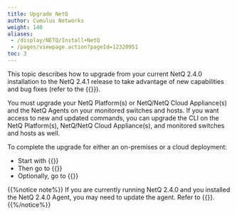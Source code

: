 ```yaml
---
title: Upgrade NetQ
author: Cumulus Networks
weight: 140
aliases:
 - /display/NETQ/Install+NetQ
 - /pages/viewpage.action?pageId=12320951
toc: 3
---
```

This topic describes how to upgrade from your current NetQ 2.4.0 installation to the NetQ 2.4.1 release to take advantage of new capabilities and bug fixes (refer to the {{<link title="Cumulus NetQ 2.4 Release Notes" text="release notes">}}).

You must upgrade your NetQ Platform(s) or NetQ/NetQ Cloud Appliance(s) and the NetQ Agents on your monitored switches and hosts. If you want access to new and updated commands, you can upgrade the CLI on the NetQ Platform(s), NetQ/NetQ Cloud Appliance(s), and monitored switches and hosts as well.

To complete the upgrade for either an on-premises or a cloud deployment:

- Start with {{<link title="Upgrade the NetQ Platform">}}
- Then go to {{<link title="Upgrade NetQ Agents">}}
- Optionally, go to {{<link title="Upgrade NetQ CLI">}}

{{%notice note%}}
If you are currently running NetQ 2.4.0 and you installed the NetQ 2.4.0 Agent, you may need to update the agent. Refer to {{<link title="Update NetQ 2.4.0 Agents">}}.
{{%/notice%}}
